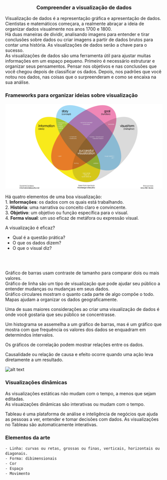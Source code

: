 ### <center> Compreender a visualização de dados </center>

Visualização de dados é a representação gráfica e apresentação de dados. Cientistas e matemáticos começara, a realmente abraçar a ideia de organizar dados visualmente nos anos 1700 e 1800. <br>
Há duas maneiras de dividir, analisando imagens para entender e tirar conclusões sobre dados ou criar imagens a partir de dados brutos para contar uma história. As visualizações de dados serão a chave para o sucesso. <br>
As visualizações de dados são uma ferramenta útil para ajustar muitas informações em um espaço pequeno. Primeiro é necessário estruturar e organizar seus pensamentos. Pensar nos objetivos e nas conclusões que você chegou depois de classificar os dados. Depois, nos padrões que você notou nos dados, nas coisas que o surpreenderam e como se encaixa na sua análise. <br>

### Frameworks para organizar ideias sobre visualização 

![alt text](<../../Prints/Módulo 6/métodoMcCandless.png>)

Há quatro elementos de uma boa visualização: <br>
    1. **Informações**: os dados com os quais está trabalhando. <br>
    2. **História**: uma narrativa ou conceito claro e convincente. <br>
    3. **Objetivo**: um objetivo ou função específica para o visual. <br>
    4. **Forma visual**: um uso eficaz de metáfora ou expressão visual. <br>

 A visualização é eficaz? 
 
 - Qual é a questão prática?
 - O que os dados dizem?
 - O que o visual diz? 
<br>
<br>

Gráfico de barras usam contraste de tamanho para comparar dois ou mais valores. <br>
Gráfico de linha são um tipo de visualização que pode ajudar seu público a entender mudanças ou mudanças em seus dados. <br>
Gráfico circulares mostram o quanto cada parte de algo compõe o todo. <br>
Mapas ajudam a organizar os dados geograficamente. <br>

Uma de suas maiores considerações ao criar uma visualização de dados é onde você gostaria que seu público se concentrasse. <br>

Um histograma se assemelha a um gráfico de barras, mas é um gráfico que mostra com que frequência os valores dos dados se enquadram em determindos intervalos. <br> 

Os gráficos de correlação podem mostrar relações entre os dados. <br>

Causalidade ou relação de causa e efeito ocorre quando uma ação leva diretamente a um resultado. <br>

![alt text](<../../Prints/Módulo 7/image.png>)

### Visualizações dinâmicas 

As visualizações estáticas não mudam com o tempo, a menos que sejam editadas. <br>
As visuaizações dinâmicas são interativas ou mudam com o tempo. <br>

Tableau é uma plataforma de análise e inteligência de negócios que ajuda as pessoas a ver, entender e tomar decisões com dados. As visualizações no Tableau são automaticamente interativas. <br>

 ### Elementos da arte 

    - Linha: curvas ou retas, grossas ou finas, verticais, horizontais ou diagonais.
    - Forma: dibimensionais
    - Cor 
    - Espaço 
    - Movimento

